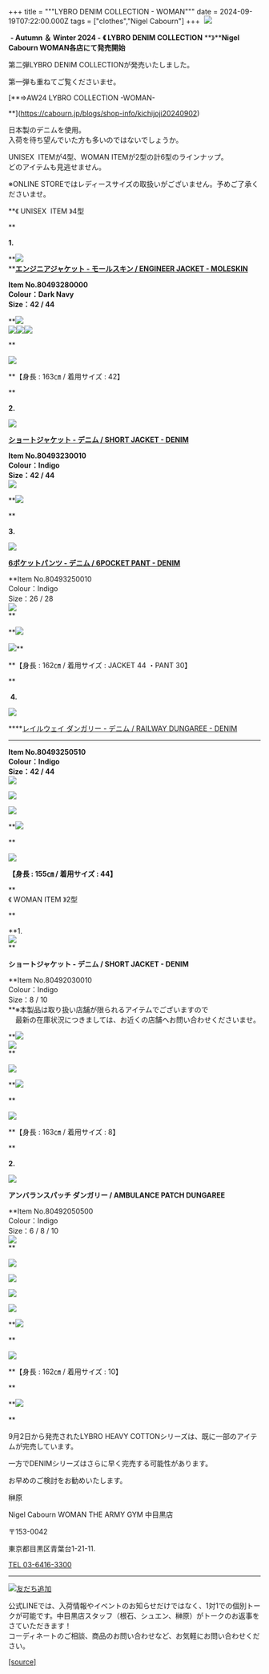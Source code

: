 +++
title = """LYBRO DENIM COLLECTION  - WOMAN"""
date = 2024-09-19T07:22:00.000Z
tags = ["clothes","Nigel Cabourn"]
+++
 ![](https://cdn.shopify.com/s/files/1/0094/9295/5196/files/IMG_1690_9123d561-bf19-414f-83e2-0e3d10cd81d1_480x480.jpg?v=1726638830)

 **\- Autumn ＆ Winter 2024 -** **《 LYBRO DENIM COLLECTION** **》****Nigel Cabourn WOMAN各店にて発売開始**

第二弾LYBRO DENIM COLLECTIONが発売いたしました。

第一弾も重ねてご覧くださいませ。

[**⇒AW24 LYBRO COLLECTION -WOMAN-  
  
**](https://cabourn.jp/blogs/shop-info/kichijoji20240902)

日本製のデニムを使用。  
入荷を待ち望んでいた方も多いのではないでしょうか。

  
UNISEX  ITEMが4型、WOMAN ITEMが2型の計6型のラインナップ。  
どのアイテムも見逃せません。  
  

※ONLINE STOREではレディースサイズの取扱いがございません。予めご了承くださいませ。

**《 UNISEX  ITEM 》4型  
  
**

**1.**

**![](https://cdn.shopify.com/s/files/1/0094/9295/5196/files/IMG_1563_93c41147-6e29-4c1b-a1cc-3a195eed9b51_480x480.jpg?v=1726639997)  
**[**エンジニアジャケット - モールスキン / ENGINEER JACKET - MOLESKIN**](https://cabourn.jp/products/80491380000)

**Item No.80493280000  
Colour：Dark Navy  
Size：42 / 44**

**![](https://cdn.shopify.com/s/files/1/0094/9295/5196/files/IMG_1464_5f133d58-be48-4507-b8aa-5d8f382f05fd_480x480.jpg?v=1726638924)  
![](https://cdn.shopify.com/s/files/1/0094/9295/5196/files/IMG_1466_028022ad-f4f8-422c-84a4-7a10c93c20cf_480x480.jpg?v=1726639162)![](https://cdn.shopify.com/s/files/1/0094/9295/5196/files/IMG_1467_5e52c9f8-c99a-43a4-ad39-8b2277b15d47_480x480.jpg?v=1726639220)![](https://cdn.shopify.com/s/files/1/0094/9295/5196/files/IMG_1525_4f0ed8d8-39e3-4073-b19d-5b5ebe160e58_480x480.jpg?v=1726639240)  
  
**

**![](https://cdn.shopify.com/s/files/1/0094/9295/5196/files/IMG_7373_0393f804-e5f5-42ce-b1ff-6f1dce572bc0_480x480.jpg?v=1726639686)**

**【身長 : 163㎝ / 着用サイズ : 42】  
  
**

**2.**

**![](https://cdn.shopify.com/s/files/1/0094/9295/5196/files/IMG_1569_7f1b44b5-6606-4d9f-9f0f-2f1ad42df2df_480x480.jpg?v=1726640426)**

[**ショートジャケット - デニム / SHORT JACKET - DENIM**](https://cabourn.jp/products/80491330010)

**Item No.80493230010  
Colour：Indigo  
Size：42 / 44  
![](https://cdn.shopify.com/s/files/1/0094/9295/5196/files/IMG_1719_096452d2-ba56-4bf8-98bb-96e1be472870_480x480.jpg?v=1726639783)**

**![](https://cdn.shopify.com/s/files/1/0094/9295/5196/files/IMG_1729_480x480.jpg?v=1726639808)  
  
**

**3.**

**![](https://cdn.shopify.com/s/files/1/0094/9295/5196/files/IMG_1570_2bfafb39-905a-423f-a950-c054403b5207_480x480.jpg?v=1726640456)**

[**6ポケットパンツ - デニム / 6POCKET PANT - DENIM**](https://cabourn.jp/products/80491350010)

**Item No.80493250010  
Colour：Indigo  
Size：26 / 28  
![](https://cdn.shopify.com/s/files/1/0094/9295/5196/files/IMG_1724_9c5e4c2a-a86a-41e1-805c-e99d03a1ae6f_480x480.jpg?v=1726639840)  
**

**![](https://cdn.shopify.com/s/files/1/0094/9295/5196/files/IMG_1731_ed50f6a3-180c-43ad-b021-0196b4d2a006_480x480.jpg?v=1726639869)  
  
![](https://cdn.shopify.com/s/files/1/0094/9295/5196/files/IMG_1741_760c00cb-cb03-4c2b-a5fe-0d5bcb9e264b_480x480.jpg?v=1726639934)**

**【身長 : 162㎝ / 着用サイズ : JACKET 44 ・PANT 30】  
  
**

 **4.**

**![](https://cdn.shopify.com/s/files/1/0094/9295/5196/files/IMG_1571_fb5723cc-992f-48b1-998a-68325b5cbe24_480x480.jpg?v=1726640745)**

****[レイルウェイ ダンガリー - デニム / RAILWAY DUNGAREE - DENIM](https://cabourn.jp/products/80491350510)  
****

**Item No.80493250510  
Colour：Indigo  
Size：42 / 44  
![](https://cdn.shopify.com/s/files/1/0094/9295/5196/files/IMG_1500_c2ad3467-bf5d-4a67-abd5-6ec1d8f9ba88_480x480.jpg?v=1726640779)**

**![](https://cdn.shopify.com/s/files/1/0094/9295/5196/files/IMG_1518_480x480.jpg?v=1726640818)**

**![](https://cdn.shopify.com/s/files/1/0094/9295/5196/files/IMG_1521_143fc7ef-a214-411a-b2ff-3ee30583c44d_480x480.jpg?v=1726640848)**

**![](https://cdn.shopify.com/s/files/1/0094/9295/5196/files/IMG_1523_d4fffdd3-b64c-4fd8-bf3d-9cf3fb223efd_480x480.jpg?v=1726640872)  
  
**

**![](https://cdn.shopify.com/s/files/1/0094/9295/5196/files/IMG_1497_ef68b64f-44c1-4c0b-b8e9-87c709f8adad_480x480.jpg?v=1726640902)**

**【身長 : 155㎝ / 着用サイズ : 44】**

**  
《 WOMAN ITEM 》2型  
  
**

**1.  
![](https://cdn.shopify.com/s/files/1/0094/9295/5196/files/IMG_1572_20487bc9-62d8-4e3e-bb75-fe620c83e667_480x480.jpg?v=1726642650)  
**

**ショートジャケット - デニム / SHORT JACKET - DENIM**

**Item No.80492030010  
Colour：Indigo  
Size：8 / 10  
**※本製品は取り扱い店舗が限られるアイテムでございますので  
　最新の在庫状況につきましては、お近くの店舗へお問い合わせくださいませ。

**![](https://cdn.shopify.com/s/files/1/0094/9295/5196/files/IMG_1903_05f4307d-d551-46bc-bb45-a77fc2d5ff5d_480x480.jpg?v=1726642693)  
![](https://cdn.shopify.com/s/files/1/0094/9295/5196/files/IMG_1911_0c6e2917-123b-4616-a208-c98ec23bfa27_480x480.jpg?v=1726642705)  
**

**![](https://cdn.shopify.com/s/files/1/0094/9295/5196/files/IMG_1913_480x480.jpg?v=1726642837)**

**![](https://cdn.shopify.com/s/files/1/0094/9295/5196/files/IMG_1915_480x480.jpg?v=1726642864)  
  
**

**![](https://cdn.shopify.com/s/files/1/0094/9295/5196/files/IMG_7624_480x480.jpg?v=1726642899)**

**【身長 : 163㎝ / 着用サイズ : 8】  
  
**

**2.**

**![](https://cdn.shopify.com/s/files/1/0094/9295/5196/files/IMG_1573_480x480.jpg?v=1726642994)**

**アンバランスパッチ ダンガリー / AMBULANCE PATCH DUNGAREE**

**Item No.80492050500  
Colour：Indigo  
Size：6 / 8 / 10  
![](https://cdn.shopify.com/s/files/1/0094/9295/5196/files/IMG_1845_ec71adf9-4d50-4a9a-a08f-b371080bad08_480x480.jpg?v=1726643021)  
**

**![](https://cdn.shopify.com/s/files/1/0094/9295/5196/files/IMG_1848_47fef2fd-5765-4745-b207-9b706abbb6ea_480x480.jpg?v=1726643030)**

**![](https://cdn.shopify.com/s/files/1/0094/9295/5196/files/IMG_1850_ba0cab27-853e-47ee-becd-f9842b7d3d0d_480x480.jpg?v=1726643057)**

**![](https://cdn.shopify.com/s/files/1/0094/9295/5196/files/IMG_1851_480x480.jpg?v=1726643047)**

**![](https://cdn.shopify.com/s/files/1/0094/9295/5196/files/IMG_1857_b35b82e0-5aed-4dab-bed8-deb08fa47600_480x480.jpg?v=1726643068)**

**![](https://cdn.shopify.com/s/files/1/0094/9295/5196/files/IMG_1858_28b24f14-025e-4f65-b909-c671f6caf448_480x480.jpg?v=1726643158)  
  
**

**![](https://cdn.shopify.com/s/files/1/0094/9295/5196/files/IMG_1836_480x480.jpg?v=1726643183)**

**【身長 : 162㎝ / 着用サイズ : 10】  
  
  
**

**![](https://cdn.shopify.com/s/files/1/0094/9295/5196/files/IMG_7626_480x480.jpg?v=1726643409)  
  
**

9月2日から発売されたLYBRO HEAVY COTTONシリーズは、既に一部のアイテムが完売しています。

一方でDENIMシリーズはさらに早く完売する可能性があります。  
  

お早めのご検討をお勧めいたします。

榊原

Nigel Cabourn WOMAN THE ARMY GYM 中目黒店

〒153-0042

東京都目黒区青葉台1-21-11.

[TEL 03-6416-3300](tel:0364163300)

* * *

[![友だち追加](https://scdn.line-apps.com/n/line_add_friends/btn/ja.png)](https://lin.ee/5JWWW18)

公式LINEでは、入荷情報やイベントのお知らせだけではなく、1対1での個別トークが可能です。中目黒店スタッフ（根石、シュエン、榊原）がトークのお返事をさていただきます！  
コーディネートのご相談、商品のお問い合わせなど、お気軽にお問い合わせください。

[[source]](https://cabourn.jp/blogs/shop-info/nakameguro20240918)
